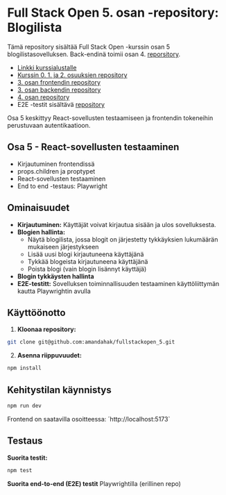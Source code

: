 # Full Stack Open 5. osan -repository: Blogilista

Tämä repository sisältää Full Stack Open -kurssin osan 5 blogilistasovelluksen. Back-endinä toimii osan 4. [reporsitory](https://chatgpt.com/c/677d4880-f5c8-800b-90f7-e65f6c9f0894).


* [Linkki kurssialustalle](https://fullstackopen.com/)
* [Kurssin 0. 1. ja 2. osuuksien repository](https://github.com/amandahak/fullstackopen_ah)
* [3. osan frontendin repository](https://github.com/amandahak/fullstackopen_3_frontend)
* [3. osan backendin repository](https://github.com/amandahak/fullstackopen_3_backend)
* [4. osan repository](https://github.com/amandahak/fullstackopen_4)
* E2E -testit sisältävä [repository](https://github.com/amandahak/fullstackopen_5_e2e)


Osa 5 keskittyy React-sovellusten testaamiseen ja frontendin tokeneihin perustuvaan autentikaatioon. 

## Osa 5 - React-sovellusten testaaminen

- Kirjautuminen frontendissä
- props.children ja proptypet
- React-sovellusten testaaminen
- End to end -testaus: Playwright

## Ominaisuudet

* **Kirjautuminen:** Käyttäjät voivat kirjautua sisään ja ulos sovelluksesta. 
* **Blogien hallinta:** 
    * Näytä blogilista, jossa blogit on järjestetty tykkäyksien lukumäärän mukaiseen järjestykseen 
    * Lisää uusi blogi kirjautuneena käyttäjänä
    * Tykkää blogeista kirjautuneena käyttäjänä
    * Poista blogi (vain blogin lisännyt käyttäjä)
* **Blogin tykkäysten hallinta**
* **E2E-testitt:** Sovelluksen toiminnallisuuden testaaminen käyttöliittymän kautta Playwrightin avulla

## Käyttöönotto

1. **Kloonaa repository:**
```bash
git clone git@github.com:amandahak/fullstackopen_5.git
```
2. **Asenna riippuvuudet:**
```bash
npm install
```
## Kehitystilan käynnistys

```bash
npm run dev
```
Frontend on saatavilla osoitteessa: ´http://localhost:5173`

## Testaus

**Suorita testit:** 

```bash
npm test
```

**Suorita end-to-end (E2E) testit** Playwrightilla (erillinen repo)